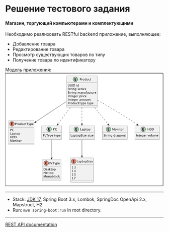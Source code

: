 Решение тестового задания
===============================

#### Магазин, торгующий компьютерами и комплектующими

Необходимо реализовать RESTful backend приложение, выполняющее:

- Добавление товара
- Редактирование товара
- Просмотр существующих товаров по типу
- Получение товара по идентификатору

Модель приложения:
![img.png](img.png)

-------------------------------------------------------------

- Stack: [JDK 17](http://jdk.java.net/17/), Spring Boot 3.x, Lombok, SpringDoc OpenApi 2.x, Mapstruct, H2
- Run: `mvn spring-boot:run` in root directory.

-----------------------------------------------------
[REST API documentation](http://localhost:8080/)  
